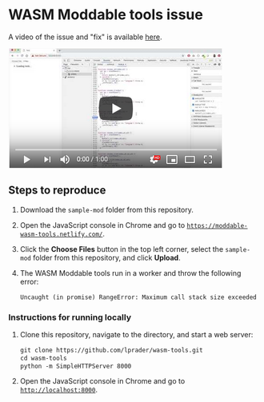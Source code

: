 # WASM Moddable tools issue

A video of the issue and "fix" is available [here](https://youtu.be/y1AbuCafJ68).

<a href="https://youtu.be/y1AbuCafJ68"><img src="./thumbnail.png"></a>

## Steps to reproduce

1. Download the `sample-mod` folder from this repository.

2. Open the JavaScript console in Chrome and go to [`https://moddable-wasm-tools.netlify.com/`](https://moddable-wasm-tools.netlify.com/).

3. Click the **Choose Files** button in the top left corner, select the `sample-mod` folder from this repository, and click **Upload**.

4. The WASM Moddable tools run in a worker and throw the following error:

	```
	Uncaught (in promise) RangeError: Maximum call stack size exceeded
	```
	
### Instructions for running locally

1. Clone this repository, navigate to the directory, and start a web server:

	```
	git clone https://github.com/lprader/wasm-tools.git
	cd wasm-tools
	python -m SimpleHTTPServer 8000
	```

2. Open the JavaScript console in Chrome and go to [`http://localhost:8000`](http://localhost:8000).
